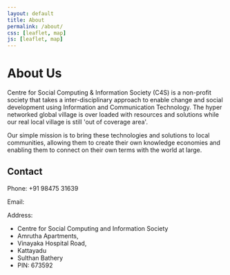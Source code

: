 ```yaml
---
layout: default
title: About
permalink: /about/
css: [leaflet, map]
js: [leaflet, map]
---
```


# About Us

Centre for Social Computing & Information Society (C4S) is a non-profit society that takes a inter-disciplinary approach to enable change and social development using Information and Communication Technology. The hyper networked global village is over loaded with resources and solutions while our real local village is still 'out of coverage area'.

Our simple mission is to bring these technologies and solutions to local communities,   allowing them to create their own knowledge economies and enabling them to connect on their own terms with the world at large.

 
## Contact
Phone: +91 98475 31639

Email:

Address: 

<ul class="address">
    <li>Centre for Social Computing and Information Society
    <li>Amrutha Apartments,
    <li>Vinayaka Hospital Road,
    <li>Kattayadu
    <li>Sulthan Bathery
    <li>PIN: 673592
</ul>

<div id="map">
</div>

<script type="text/javascript" src="{{ site.baseurl }}/scripts/map.js"></script>

